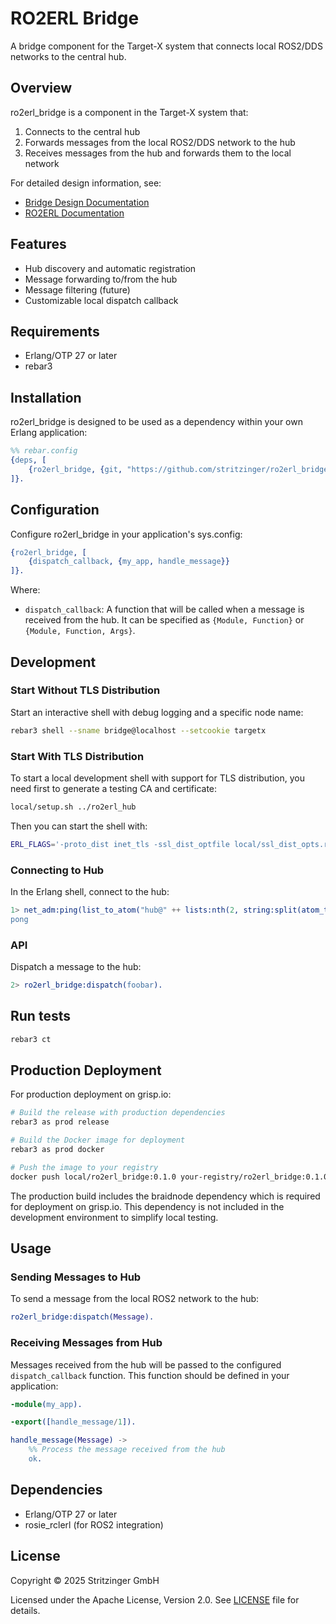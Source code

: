 # RO2ERL Bridge

A bridge component for the Target-X system that connects local ROS2/DDS networks to the central hub.

## Overview

ro2erl_bridge is a component in the Target-X system that:
1. Connects to the central hub
2. Forwards messages from the local ROS2/DDS network to the hub
3. Receives messages from the hub and forwards them to the local network

For detailed design information, see:
- [Bridge Design Documentation](doc/design.md)
- [RO2ERL Documentation](https://github.com/stritzinger/ro2erl_doc)

## Features

- Hub discovery and automatic registration
- Message forwarding to/from the hub
- Message filtering (future)
- Customizable local dispatch callback

## Requirements

- Erlang/OTP 27 or later
- rebar3

## Installation

ro2erl_bridge is designed to be used as a dependency within your own Erlang application:

```erlang
%% rebar.config
{deps, [
    {ro2erl_bridge, {git, "https://github.com/stritzinger/ro2erl_bridge.git"}}
]}.
```

## Configuration

Configure ro2erl_bridge in your application's sys.config:

```erlang
{ro2erl_bridge, [
    {dispatch_callback, {my_app, handle_message}}
]}.
```

Where:
- `dispatch_callback`: A function that will be called when a message is received from the hub. It can be specified as `{Module, Function}` or `{Module, Function, Args}`.

## Development

### Start Without TLS Distribution

Start an interactive shell with debug logging and a specific node name:

```bash
rebar3 shell --sname bridge@localhost --setcookie targetx
```

### Start With TLS Distribution

To start a local development shell with support for TLS distribution, you need
first to generate a testing CA and certificate:

```bash
local/setup.sh ../ro2erl_hub
```

Then you can start the shell with:

```bash
ERL_FLAGS='-proto_dist inet_tls -ssl_dist_optfile local/ssl_dist_opts.rel -connect_all false' rebar3 as local shell --name bridge --setcookie targetx
```

### Connecting to Hub

In the Erlang shell, connect to the hub:

```erlang
1> net_adm:ping(list_to_atom("hub@" ++ lists:nth(2, string:split(atom_to_list(node()), "@")))).
pong
```

### API

Dispatch a message to the hub:

```erlang
2> ro2erl_bridge:dispatch(foobar).
```

## Run tests

```bash
rebar3 ct
```

## Production Deployment

For production deployment on grisp.io:

```bash
# Build the release with production dependencies
rebar3 as prod release

# Build the Docker image for deployment
rebar3 as prod docker

# Push the image to your registry
docker push local/ro2erl_bridge:0.1.0 your-registry/ro2erl_bridge:0.1.0
```

The production build includes the braidnode dependency which is required for deployment on grisp.io. This dependency is not included in the development environment to simplify local testing.

## Usage

### Sending Messages to Hub

To send a message from the local ROS2 network to the hub:

```erlang
ro2erl_bridge:dispatch(Message).
```

### Receiving Messages from Hub

Messages received from the hub will be passed to the configured `dispatch_callback` function. This function should be defined in your application:

```erlang
-module(my_app).

-export([handle_message/1]).

handle_message(Message) ->
    %% Process the message received from the hub
    ok.
```

## Dependencies

- Erlang/OTP 27 or later
- rosie_rclerl (for ROS2 integration)

## License

Copyright © 2025 Stritzinger GmbH

Licensed under the Apache License, Version 2.0. See [LICENSE](LICENSE) file for details.
